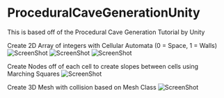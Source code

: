 # ProceduralCaveGenerationUnity
This is based off of the Procedural Cave Generation Tutorial by Unity

Create 2D Array of integers with Cellular Automata (0 = Space, 1 = Walls)
![ScreenShot](https://github.com/bab178/ProceduralCaveGenerationUnity/blob/master/Screenshot_1.jpg)
![ScreenShot](https://github.com/bab178/ProceduralCaveGenerationUnity/blob/master/Screenshot_2.jpg)
![ScreenShot](https://github.com/bab178/ProceduralCaveGenerationUnity/blob/master/Screenshot_3.jpg)

Create Nodes off of each cell to create slopes between cells using Marching Squares
![ScreenShot](https://github.com/bab178/ProceduralCaveGenerationUnity/blob/master/Screenshot_4.jpg)

Create 3D Mesh with collision based on Mesh Class
![ScreenShot](https://github.com/bab178/ProceduralCaveGenerationUnity/blob/master/Screenshot_5.jpg)
